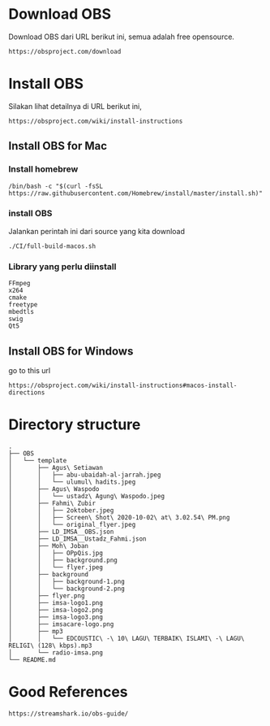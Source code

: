 
# Download OBS
 Download OBS dari URL berikut ini, semua adalah free opensource.
 ```
 https://obsproject.com/download
 ```
 
# Install OBS
Silakan lihat detailnya di URL berikut ini,
```
https://obsproject.com/wiki/install-instructions
```
## Install OBS for Mac
### Install homebrew
```
/bin/bash -c "$(curl -fsSL https://raw.githubusercontent.com/Homebrew/install/master/install.sh)"
```
### install OBS
Jalankan perintah ini dari source yang kita download
```
./CI/full-build-macos.sh
```

### Library yang perlu diinstall
```
FFmpeg
x264
cmake
freetype
mbedtls
swig
Qt5
```

## Install OBS for Windows
go to this url
```
https://obsproject.com/wiki/install-instructions#macos-install-directions
```

# Directory structure
```
.
├── OBS
│   └── template
│       ├── Agus\ Setiawan
│       │   ├── abu-ubaidah-al-jarrah.jpeg
│       │   └── ulumul\ hadits.jpeg
│       ├── Agus\ Waspodo
│       │   └── ustadz\ Agung\ Waspodo.jpeg
│       ├── Fahmi\ Zubir
│       │   ├── 2oktober.jpeg
│       │   ├── Screen\ Shot\ 2020-10-02\ at\ 3.02.54\ PM.png
│       │   └── original_flyer.jpeg
│       ├── LD_IMSA__OBS.json
│       ├── LD_IMSA__Ustadz_Fahmi.json
│       ├── Moh\ Joban
│       │   ├── OPpQis.jpg
│       │   ├── background.png
│       │   └── flyer.jpeg
│       ├── background
│       │   ├── background-1.png
│       │   └── background-2.png
│       ├── flyer.png
│       ├── imsa-logo1.png
│       ├── imsa-logo2.png
│       ├── imsa-logo3.png
│       ├── imsacare-logo.png
│       ├── mp3
│       │   └── EDCOUSTIC\ -\ 10\ LAGU\ TERBAIK\ ISLAMI\ -\ LAGU\ RELIGI\ (128\ kbps).mp3
│       └── radio-imsa.png
└── README.md
```

# Good References
```
https://streamshark.io/obs-guide/
```
